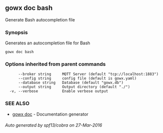 ## gowx doc bash

Generate Bash autocompletion file

### Synopsis


Generates an autocompletion file for Bash

```
gowx doc bash
```

### Options inherited from parent commands

```
      --broker string     MQTT Server (default "tcp://localhost:1883")
      --config string     config file (default is gowx.yaml)
      --database string   Database (default "gowx.db")
      --output string     Output directory (default "./")
  -v, --verbose           Enable verbose output
```

### SEE ALSO
* [gowx doc](gowx_doc.md)	 - Documentation generator

###### Auto generated by spf13/cobra on 27-Mar-2016
